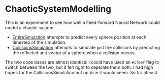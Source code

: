 # ChaoticSystemModelling
This is an experiment to see how well a Feed-forward Neural Network could model a chaotic system.

- [EntireSimulation](EntireSimulation) attempts to predict every sphere position at each timestep of the simulation.
- [CollisionsSimulation](CollisionsSimulation) attempts to simulate just the collisions by predicting the reflected unit vector of a sphere when a collision occurs.

The two code bases are almost identical I could have used an `#ifdef` flag to switch between the two, but it felt right to seperate them both. I had high hopes for the CollisionsSimulation but no dice it would seem. So far atleast.
